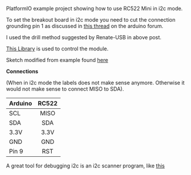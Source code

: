 PlatformIO example project showing how to use RC522 Mini in i2c mode. 

To set the breakout board in i2c mode you need to cut the connection grounding pin 1 as discussed in [this thread](https://forum.arduino.cc/index.php?topic=442750.0) on the arduino forum.

I used the drill method suggested by Renate-USB in above post. 

[This Library](https://github.com/arozcan/MFRC522-I2C-Library) is used to control the module.

Sketch modified from example found [here](https://www.teachmemicro.com/arduino-rfid-rc522-tutorial/)


**Connections**

(When in i2c mode the labels does not make sense anymore. Otherwise it would not make sense to connect MISO to SDA).


| Arduino       | RC522         | 
| :-----------  | :----------:  | 
| SCL           | MISO           | 
| SDA           | SDA          |
| 3.3V          | 3.3V          |
| GND           | GND           | 
| Pin 9         | RST           |


A great tool for debugging i2c is an i2c scanner program, like [this](https://create.arduino.cc/projecthub/abdularbi17/how-to-scan-i2c-address-in-arduino-eaadda)

